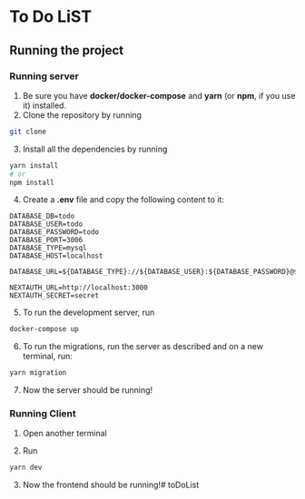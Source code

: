 
# To Do LiST

## Running the project

### Running server
1. Be sure you have **docker/docker-compose** and **yarn** (or **npm**, if you use it) installed.
2. Clone the repository by running 
```bash 
git clone 
```
3. Install all the dependencies by running
```bash 
yarn install
# or
npm install
```
4. Create a **.env** file and copy the following content to it:
```dotenv
DATABASE_DB=todo
DATABASE_USER=todo
DATABASE_PASSWORD=todo
DATABASE_PORT=3006
DATABASE_TYPE=mysql
DATABASE_HOST=localhost

DATABASE_URL=${DATABASE_TYPE}://${DATABASE_USER}:${DATABASE_PASSWORD}@${DATABASE_HOST}:${DATABASE_PORT}/${DATABASE_DB}

NEXTAUTH_URL=http://localhost:3000
NEXTAUTH_SECRET=secret
```
  
5. To run the development server, run
```bash
docker-compose up
```

6. To run the migrations, run the server as described and on a new terminal, run:
```bash
yarn migration
```

7. Now the server should be running!

### Running Client

1. Open another terminal 

2. Run 

```bash
yarn dev
```
3. Now the frontend should be running!# toDoList
